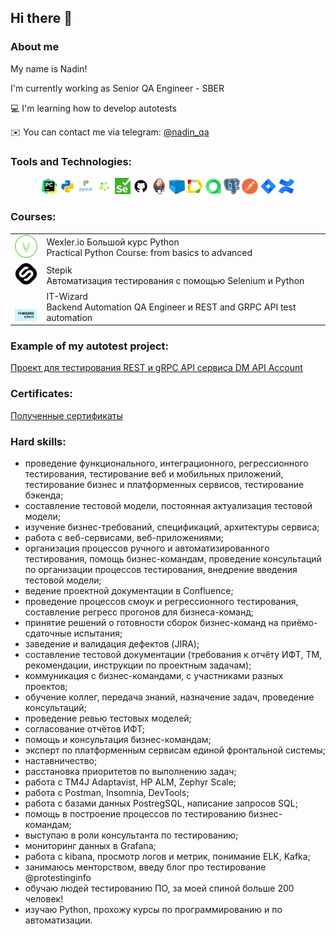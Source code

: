 ## Hi there 👋

### About me

My name is Nadin!

I'm currently working as Senior QA Engineer - SBER

:computer: I'm learning how to develop autotests

:envelope: You can contact me via telegram: <a target="_blank" href="https://t.me/nadin_qa">@nadin_qa</a>


### Tools and Technologies:
<p  align="center">
  <code><img width="5%" title="Pycharm" src="https://github.com/NadezhdaDudnik/NadezhdaDudnik/blob/main/images/pycharm.png"></code>
  <code><img width="5%" title="Python" src="https://github.com/NadezhdaDudnik/NadezhdaDudnik/blob/main/images/python.png"></code>
  <code><img width="5%" title="Pytest" src="https://github.com/NadezhdaDudnik/NadezhdaDudnik/blob/main/images/pytest.png"></code>
  <code><img width="5%" title="Selene" src="https://github.com/NadezhdaDudnik/NadezhdaDudnik/blob/main/images/selene.png"></code>
  <code><img width="5%" title="Selenium" src="https://github.com/NadezhdaDudnik/NadezhdaDudnik/blob/main/images/selenium.png"></code>
  <code><img width="5%" title="GitHub" src="https://github.com/NadezhdaDudnik/NadezhdaDudnik/blob/main/images/github.png"></code>
  <code><img width="5%" title="Jenkins" src="https://github.com/NadezhdaDudnik/NadezhdaDudnik/blob/main/images/jenkins.png"></code>
  <code><img width="5%" title="Selenoid" src="https://github.com/NadezhdaDudnik/NadezhdaDudnik/blob/main/images/selenoid.png"></code>
  <code><img width="5%" title="Allure Report" src="https://github.com/NadezhdaDudnik/NadezhdaDudnik/blob/main/images/allure.png"></code>
  <code><img width="5%" title="Allure TestOps" src="https://github.com/NadezhdaDudnik/NadezhdaDudnik/blob/main/images/allure_testops.png"></code>
  <code><img width="5%" title="PostgreSQL" src="https://github.com/NadezhdaDudnik/NadezhdaDudnik/blob/main/images/postgre.png"></code>
  <code><img width="5%" title="Postman" src="https://github.com/NadezhdaDudnik/NadezhdaDudnik/blob/main/images/postman.png"></code>
  <code><img width="5%" title="Jira" src="https://github.com/NadezhdaDudnik/NadezhdaDudnik/blob/main/images/jira.png"></code>
  <code><img width="5%" title="Confluence" src="https://github.com/NadezhdaDudnik/NadezhdaDudnik/blob/main/images/confluence.png"></code>
</p>

### Courses:
<table width="100%" border='0'>
    <tr><td width="10%" valign="bottom"><img src="images/med_green.png"></td><td valign="middle">Wexler.io Большой курс Python</br>Practical Python Course: from basics to advanced</td></tr>
    <tr><td width="10%" valign="bottom"><img src="images/stepik.png"></td><td valign="middle">Stepik</br>Автоматизация тестирования с помощью Selenium и Python</br></td></tr>
    <tr><td width="10%" valign="bottom"><img src="images/it_wizard.png"></td><td valign="middle">IT-Wizard</br>Backend Automation QA Engineer и REST and GRPC API test automation</td></tr>
</table>

### Example of my autotest project:
<a target="_blank" href="https://github.com/NadezhdaDudnik/dm_api_tests">Проект для тестирования REST и gRPC API сервиса DM API Account</a>

### Certificates:
<a target="_blank" href="https://github.com/NadezhdaDudnik/NadezhdaDudnik/tree/main/Certificates">Полученные сертификаты</a>

### Hard skills:
- проведение функционального, интеграционного, регрессионного тестирования, тестирование веб и мобильных приложений, тестирование бизнес и платформенных сервисов, тестирование бэкенда;
- составление тестовой модели, постоянная актуализация тестовой модели;
- изучение бизнес-требований, спецификаций, архитектуры сервиса;
- работа с веб-сервисами, веб-приложениями;
- организация процессов ручного и автоматизированного тестирования, помощь бизнес-командам, проведение консультаций по организации процессов тестирования, внедрение введения тестовой модели;
- ведение проектной документации в Confluence;
- проведение процессов смоук и регрессионного тестирования, составление регресс прогонов для бизнеса-команд;
- принятие решений о готовности сборок бизнес-команд на приёмо-сдаточные испытания;
- заведение и валидация дефектов (JIRA);
- составление тестовой документации (требования к отчёту ИФТ, ТМ, рекомендации, инструкции по проектным задачам);
- коммуникация с бизнес-командами, с участниками разных проектов;
- обучение коллег, передача знаний, назначение задач, проведение консультаций;
- проведение ревью тестовых моделей;
- согласование отчётов ИФТ;
- помощь и консультация бизнес-командам;
- эксперт по платформенным сервисам единой фронтальной системы;
- наставничество;
- расстановка приоритетов по выполнению задач;
- работа с TM4J Adaptavist, HP ALM, Zephyr Scale;
- работа с Postman, Insomnia, DevTools;
- работа с базами данных PostregSQL, написание запросов SQL;
- помощь в построение процессов по тестированию бизнес-командам;
- выступаю в роли консультанта по тестированию;
- мониторинг данных в Grafana;
- работа с kibana, просмотр логов и метрик, понимание ELK, Kafka;
- занимаюсь менторством, введу блог про тестирование @protestinginfo
- обучаю людей тестированию ПО, за моей спиной больше 200 человек!
- изучаю Python, прохожу курсы по программированию и по автоматизации.